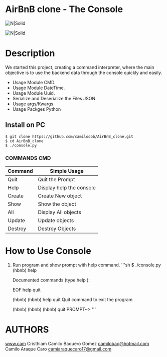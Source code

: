 # AirBnB clone - The Console

![N|Solid](https://brandemia.org/sites/default/files/airbnb_portada.jpg)

![N|Solid](https://lh4.googleusercontent.com/yUzaviDgzDIq4-ZHp9k0YU5fsz0nOdekNRt1qHgp7Qdlw5BNfe6bETEf5ZWd-Vkn_m57BPx7HcDrwFK41ptLnQLTNipWmTAtiQwZL_8s97Nkzn94xP7XVKb3RnV0fx8QEZoxlkVd)

# Description

We started this project, creating a command interpreter, where the main objective is to use the backend data through the console quickly and easily.

- Usage Module CMD.
- Usage Module DateTime.
- Usage Module Uuid.
- Serialize and Deserialize the Files JSON.
- Usage args/Kwargs
- Usage Packges Python

## Install on PC

    $ git clone https://github.com/camilooob/AirBnB_clone.git
    $ cd AirBnB_clone
    $ ./console.py

### COMMANDS CMD

| Command | Simple Usage             |
| ------- | ------------------------ |
| Quit    | Quit the Prompt          |
| Help    | Display help the console |
| Create  | Create New object        |
| Show    | Show the object          |
| All     | Display All objects      |
| Update  | Update objects           |
| Destroy | Destroy Objects          |

# How to Use Console

1. Run program and show prompt with help command.
   '''sh
   \$ ./console.py
   (hbnb) help

   Documented commands (type help <topic>):

   EOF help quit

   (hbnb)
   (hbnb) help quit
   Quit command to exit the program

   (hbnb)
   (hbnb)
   (hbnb) quit
   PROMPT~>
   '''

# AUTHORS
www.cam 
Cristhiam Camilo Baquero Gomez <camilobaq@hotmail.com>
Camilo Araque Caro <camiaraquecaro17@gmail.com>
